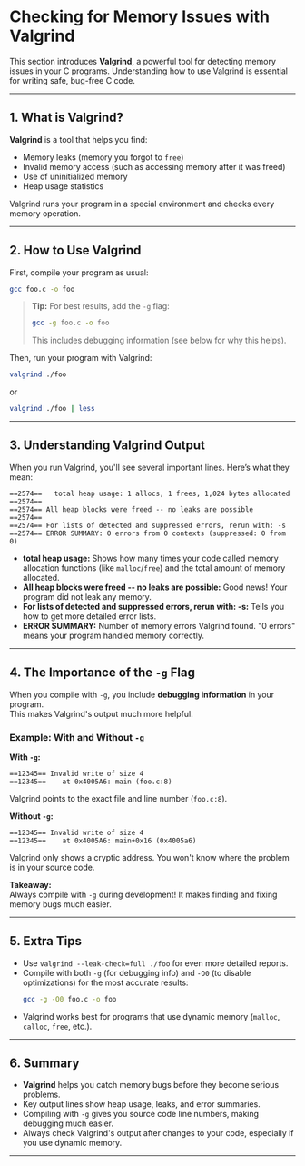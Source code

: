 # Checking for Memory Issues with Valgrind

This section introduces **Valgrind**, a powerful tool for detecting memory issues in your C programs. Understanding how to use Valgrind is essential for writing safe, bug-free C code.

---

## 1. What is Valgrind?

**Valgrind** is a tool that helps you find:
- Memory leaks (memory you forgot to `free`)
- Invalid memory access (such as accessing memory after it was freed)
- Use of uninitialized memory
- Heap usage statistics

Valgrind runs your program in a special environment and checks every memory operation.

---

## 2. How to Use Valgrind

First, compile your program as usual:
```sh
gcc foo.c -o foo
```

> **Tip:** For best results, add the `-g` flag:
> ```sh
> gcc -g foo.c -o foo
> ```
> This includes debugging information (see below for why this helps).

Then, run your program with Valgrind:
```sh
valgrind ./foo
```
or

```sh
valgrind ./foo | less
```
---

## 3. Understanding Valgrind Output

When you run Valgrind, you'll see several important lines. Here’s what they mean:

```
==2574==   total heap usage: 1 allocs, 1 frees, 1,024 bytes allocated
==2574==
==2574== All heap blocks were freed -- no leaks are possible
==2574==
==2574== For lists of detected and suppressed errors, rerun with: -s
==2574== ERROR SUMMARY: 0 errors from 0 contexts (suppressed: 0 from 0)
```

- **total heap usage:** Shows how many times your code called memory allocation functions (like `malloc`/`free`) and the total amount of memory allocated.
- **All heap blocks were freed -- no leaks are possible:** Good news! Your program did not leak any memory.
- **For lists of detected and suppressed errors, rerun with: -s:** Tells you how to get more detailed error lists.
- **ERROR SUMMARY:** Number of memory errors Valgrind found. "0 errors" means your program handled memory correctly.

---

## 4. The Importance of the `-g` Flag

When you compile with `-g`, you include **debugging information** in your program.  
This makes Valgrind's output much more helpful.

### Example: With and Without `-g`

**With `-g`:**
```
==12345== Invalid write of size 4
==12345==    at 0x4005A6: main (foo.c:8)
```
Valgrind points to the exact file and line number (`foo.c:8`).

**Without `-g`:**
```
==12345== Invalid write of size 4
==12345==    at 0x4005A6: main+0x16 (0x4005a6)
```
Valgrind only shows a cryptic address. You won't know where the problem is in your source code.

**Takeaway:**  
Always compile with `-g` during development! It makes finding and fixing memory bugs much easier.

---

## 5. Extra Tips

- Use `valgrind --leak-check=full ./foo` for even more detailed reports.
- Compile with both `-g` (for debugging info) and `-O0` (to disable optimizations) for the most accurate results:
  ```sh
  gcc -g -O0 foo.c -o foo
  ```
- Valgrind works best for programs that use dynamic memory (`malloc`, `calloc`, `free`, etc.).

---

## 6. Summary

- **Valgrind** helps you catch memory bugs before they become serious problems.
- Key output lines show heap usage, leaks, and error summaries.
- Compiling with `-g` gives you source code line numbers, making debugging much easier.
- Always check Valgrind's output after changes to your code, especially if you use dynamic memory.

---
